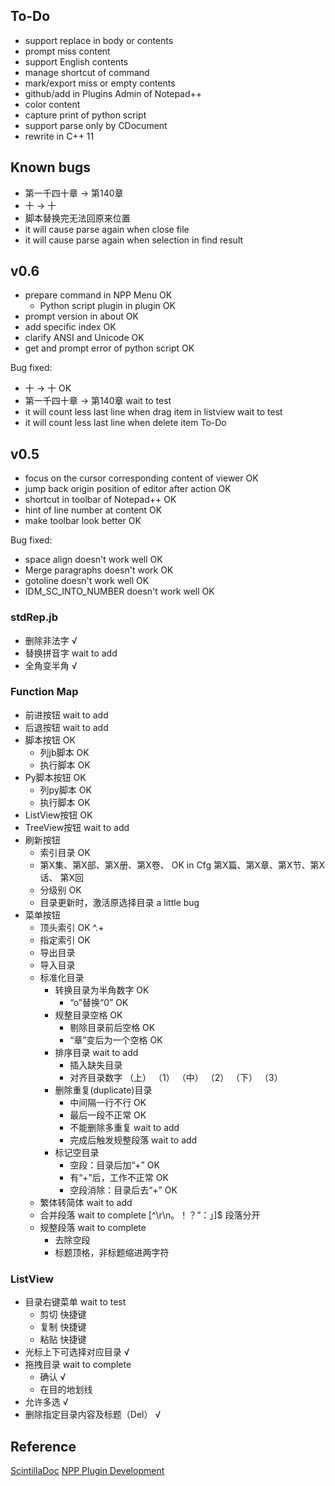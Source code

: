 ## To-Do
* support replace in body or contents
* prompt miss content
* support English contents
* manage shortcut of command
* mark/export miss or empty contents
* github/add in Plugins Admin of Notepad++
* color content
* capture print of python script
* support parse only by CDocument
* rewrite in C++ 11


## Known bugs
* 第一千四十章 ->  第140章
* 十 -> 十
* 脚本替换完无法回原来位置
* it will cause parse again when close file
* it will cause parse again when selection in find result


## v0.6
* prepare command in NPP Menu								OK
  * Python script plugin in plugin							OK
* prompt version in about									OK
* add specific index										OK
* clarify ANSI and Unicode									OK
* get and prompt error of python script						OK

Bug fixed:
* 十 -> 十													OK
* 第一千四十章 -> 第140章									wait to test
* it will count less last line when drag item in listview	wait to test
* it will count less last line when delete item				To-Do


## v0.5
* focus on the cursor corresponding content of viewer		OK
* jump back origin position of editor after action			OK
* shortcut in toolbar of Notepad++							OK
* hint of line number at content							OK
* make toolbar look better									OK

Bug fixed:
* space align doesn't work well								OK
* Merge paragraphs doesn't work								OK
* gotoline doesn't work well								OK
* IDM_SC_INTO_NUMBER doesn't work well						OK


### stdRep.jb
* 删除非法字	√
* 替换拼音字	wait to add
* 全角变半角	√


### Function Map
* 前进按钮								wait to add
* 后退按钮								wait to add
* 脚本按钮								OK
	* 列jb脚本							OK
	* 执行脚本							OK
* Py脚本按钮							OK
	* 列py脚本							OK
	* 执行脚本							OK
* ListView按钮							OK
* TreeView按钮							wait to add
* 刷新按钮
	* 索引目录							OK
	* 第X集、第X部、第X册、第X卷、		OK in Cfg
		第X篇、第X章、第X节、第X话、
		第X回							
	* 分级别							OK
	* 目录更新时，激活原选择目录		a little bug
* 菜单按钮
	* 顶头索引							OK
		^.+
	* 指定索引							OK
	* 导出目录
	* 导入目录
	* 标准化目录
		* 转换目录为半角数字			OK
			* “o”替换“0”				OK
		* 规整目录空格					OK
			* 剔除目录前后空格			OK
			* “章”变后为一个空格		OK
		* 排序目录						wait to add
			* 插入缺失目录
			* 对齐目录数字
			（上）  （1）
			（中）  （2）
			（下）  （3）
		* 删除重复(duplicate)目录		
			* 中间隔一行不行			OK
			* 最后一段不正常			OK
			* 不能删除多重复			wait to add
			* 完成后触发规整段落		wait to add
		* 标记空目录
			* 空段：目录后加“+”        	OK
			* 有“+”后，工作不正常		OK
			* 空段消除：目录后去“+”	  	OK
	* 繁体转简体						wait to add
	* 合并段落							wait to complete
		[^\r\n。！？”：」]\$			段落分开
	* 规整段落							wait to complete
		* 去除空段
		* 标题顶格，非标题缩进两字符

### ListView
* 目录右键菜单	wait to test
	* 剪切	快捷键
	* 复制	快捷键
	* 粘贴	快捷键
* 光标上下可选择对应目录    √
* 拖拽目录		wait to complete
	* 确认            √
	* 在目的地划线
* 允许多选		√
* 删除指定目录内容及标题（Del）		√

## Reference 
[ScintillaDoc](http://www.scintilla.org/ScintillaDoc.html)
[NPP Plugin Development](http://sourceforge.net/apps/mediawiki/notepad-plus/index.php?title=Plugin_Development)